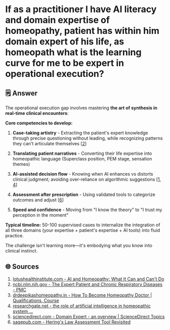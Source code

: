 # If as a practitioner I have AI literacy and domain expertise of homeopathy, patient has within him domain expert of his life, as homeopath what is the learning curve for me to be expert in operational execution?

## 🗒️ Answer

The operational execution gap involves mastering **the art of synthesis in real-time clinical encounters**:

**Core competencies to develop:**

1. **Case-taking artistry** - Extracting the patient's expert knowledge through precise questioning without leading, while recognizing patterns they can't articulate themselves [[2](https://pmc.ncbi.nlm.nih.gov/articles/PMC4904534/)]
    
2. **Translating patient narratives** - Converting their life expertise into homeopathic language (Superclass position, PEM stage, sensation themes)
    
3. **AI-assisted decision flow** - Knowing when AI enhances vs distorts clinical judgment; avoiding over-reliance on algorithmic suggestions [[1](https://www.lotushealthinstitute.com/articles/homeopathic-medicine-mainmenu-33/ai-homeopathy), [4](https://www.researchgate.net/publication/381879941_THE_ROLE_OF_ARTIFICIAL_INTELLIGENCE_IN_HOMEOPATHIC_SYSTEM_OF_MEDICINE_A_REVIEW)]
    
4. **Assessment after prescription** - Using validated tools to categorize outcomes and adjust [[6](https://journals.sagepub.com/doi/full/10.1177/2156587214543142)]
    
5. **Speed and confidence** - Moving from "I know the theory" to "I trust my perception in the moment"
    

**Typical timeline:** 50-100 supervised cases to internalize the integration of all three domains (your expertise + patient's expertise + AI tools) into fluid practice.

The challenge isn't learning more—it's embodying what you know into clinical instinct.

## 🌐 Sources

1. [lotushealthinstitute.com - AI and Homeopathy: What It Can and Can't Do](https://www.lotushealthinstitute.com/articles/homeopathic-medicine-mainmenu-33/ai-homeopathy)
2. [ncbi.nlm.nih.gov - The Expert Patient and Chronic Respiratory Diseases - PMC](https://pmc.ncbi.nlm.nih.gov/articles/PMC4904534/)
3. [drdeepikashomeopathy.in - How To Become Homeopathy Doctor | Qualifications, Course](https://drdeepikashomeopathy.in/how-to-become-homeopathy-doctor/)
4. [researchgate.net - the role of artificial intelligence in homeopathic system ...](https://www.researchgate.net/publication/381879941_THE_ROLE_OF_ARTIFICIAL_INTELLIGENCE_IN_HOMEOPATHIC_SYSTEM_OF_MEDICINE_A_REVIEW)
5. [sciencedirect.com - Domain Expert - an overview | ScienceDirect Topics](https://www.sciencedirect.com/topics/engineering/domain-expert)
6. [sagepub.com - Hering's Law Assessment Tool Revisited](https://journals.sagepub.com/doi/full/10.1177/2156587214543142)